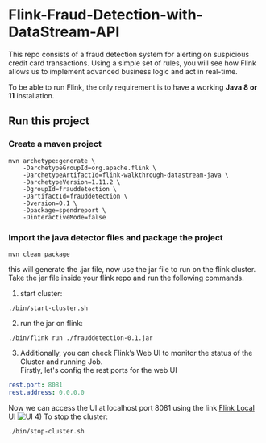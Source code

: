 # Flink-Fraud-Detection-with-DataStream-API
This repo consists of a fraud detection system for alerting on suspicious credit card transactions. Using a simple set of rules, you will see how Flink allows us to implement advanced business logic and act in real-time.

To be able to run Flink, the only requirement is to have a working **Java 8 or 11** installation. 


## Run this project
### Create a maven project
```mvn
mvn archetype:generate \
    -DarchetypeGroupId=org.apache.flink \
    -DarchetypeArtifactId=flink-walkthrough-datastream-java \
    -DarchetypeVersion=1.11.2 \
    -DgroupId=frauddetection \
    -DartifactId=frauddetection \
    -Dversion=0.1 \
    -Dpackage=spendreport \
    -DinteractiveMode=false
```

### Import the java detector files and package the project
```mvn
mvn clean package
```
this will generate the .jar file, now use the jar file to run on the flink cluster. Take the jar file inside your flink repo and run the following commands.

1) start cluster:
```mvn
./bin/start-cluster.sh
```
2) run the jar on flink:
```mvn
./bin/flink run ./frauddetection-0.1.jar
```
3) Additionally, you can check Flink’s Web UI to monitor the status of the Cluster and running Job.
<br>Firstly, let's config the rest ports for the web UI
```yml
rest.port: 8081
rest.address: 0.0.0.0

```
Now we can access the UI at localhost port 8081 using the link [Flink Local UI](http://localhost:8081)
![UI](https://github.com/blurred-machine/Flink-Fraud-Detection-with-DataStream-API/blob/main/images/ui.png)
4) To stop the cluster:
```mvn
./bin/stop-cluster.sh
```




